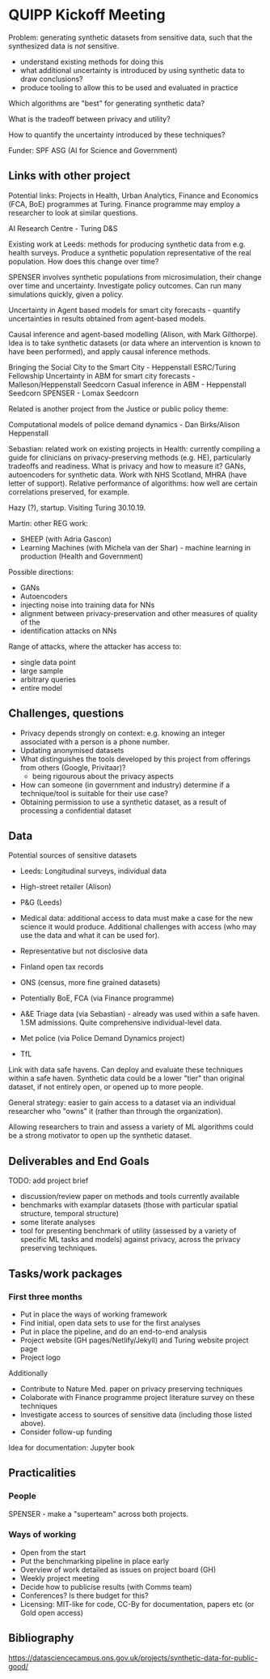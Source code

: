 # QUIPP Kickoff Meeting

Problem: generating synthetic datasets from sensitive data, such that the synthesized data is *not* sensitive.

- understand existing methods for doing this
- what additional uncertainty is introduced by using synthetic data to draw conclusions?
- produce tooling to allow this to be used and evaluated in practice

Which algorithms are "best" for generating synthetic data?

What is the tradeoff between privacy and utility?

How to quantify the uncertainty introduced by these techniques?

Funder: SPF ASG (AI for Science and Government)

## Links with other project

Potential links: Projects in Health, Urban Analytics, Finance and Economics (FCA, BoE) programmes at Turing.  Finance programme may employ a researcher to look at similar questions.

AI Research Centre - Turing D&S

Existing work at Leeds: methods for producing synthetic data from e.g. health surveys.  Produce a synthetic population representative of the real population.  How does this change over time?

SPENSER involves synthetic populations from microsimulation, their change over time and uncertainty.  Investigate policy outcomes.  Can run many simulations quickly, given a policy.

Uncertainty in Agent based models for smart city forecasts - quantify uncertainties in results obtained from agent-based models.

Causal inference and agent-based modelling (Alison, with Mark Gilthorpe).  Idea is to take synthetic datasets (or data where an intervention is known to have been performed), and apply causal inference methods.

Bringing the Social City to the Smart City - Heppenstall ESRC/Turing Fellowship
Uncertainty in ABM for smart city forecasts - Malleson/Heppenstall Seedcorn
Casual inference in ABM - Heppenstall Seedcorn
SPENSER - Lomax Seedcorn
 
Related is another project from the Justice or public policy theme:
 
Computational models of police demand dynamics - Dan Birks/Alison Heppenstall

Sebastian: related work on existing projects in Health: currently compiling a guide for clinicians on privacy-preserving methods (e.g. HE), particularly tradeoffs and readiness.  What is privacy and how to measure it?  GANs, autoencoders for synthetic data.  Work with NHS Scotland, MHRA (have letter of support).  Relative performance of algorithms: how well are certain correlations preserved, for example.

Hazy (?), startup.  Visiting Turing 30.10.19.

Martin: other REG work:
- SHEEP (with Adria Gascon)
- Learning Machines (with Michela van der Shar) - machine learning in production (Health and Government)

Possible directions:
- GANs
- Autoencoders
- injecting noise into training data for NNs
- alignment between privacy-preservation and other measures of quality of the 
- identification attacks on NNs

Range of attacks, where the attacker has access to:
- single data point
- large sample
- arbitrary queries
- entire model


## Challenges, questions

- Privacy depends strongly on context: e.g. knowing an integer associated with a person is a phone number.
- Updating anonymised datasets
- What distinguishes the tools developed by this project from offerings from others (Google, Privitaar)?
    - being rigourous about the privacy aspects
- How can someone (in government and industry) determine if a technique/tool is suitable for their use case?
- Obtaining permission to use a synthetic dataset, as a result of processing a confidential dataset


## Data

Potential sources of sensitive datasets

- Leeds: Longitudinal surveys, individual data

- High-street retailer (Alison)

- P&G (Leeds)

- Medical data: additional access to data must make a case for the new science it would produce.  Additional challenges with access (who may use the data and what it can be used for).

- Representative but not disclosive data

- Finland open tax records

- ONS (census, more fine grained datasets)

- Potentially BoE, FCA (via Finance programme)

- A&E Triage data (via Sebastian) - already was used within a safe haven. 1.5M admissions.  Quite comprehensive individual-level data.

- Met police (via Police Demand Dynamics project)

- TfL

Link with data safe havens.  Can deploy and evaluate these techniques within a safe haven.  Synthetic data could be a lower "tier" than original dataset, if not entirely open, or opened up to more people.

General strategy: easier to gain access to a dataset via an individual researcher who "owns" it (rather than through the organization).

Allowing researchers to train and assess a variety of ML algorithms could be a strong motivator to open up the synthetic dataset.


## Deliverables and End Goals

TODO: add project brief

- discussion/review paper on methods and tools currently available
- benchmarks with examplar datasets (those with particular spatial structure, temporal structure)
- some literate analyses
- tool for presenting benchmark of utility (assessed by a variety of specific ML tasks and models) against privacy, across the privacy preserving techniques.

## Tasks/work packages

### First three months

- Put in place the ways of working framework
- Find initial, open data sets to use for the first analyses
- Put in place the pipeline, and do an end-to-end analysis
- Project website (GH pages/Netlify/Jekyll) and Turing website project page
- Project logo

Additionally
- Contribute to Nature Med. paper on privacy preserving techniques
- Colaborate with Finance programme project literature survey on these techniques
- Investigate access to sources of sensitive data (including those listed above).
- Consider follow-up funding

Idea for documentation: Jupyter book

## Practicalities

### People

SPENSER - make a "superteam" across both projects.  


### Ways of working

- Open from the start
- Put the benchmarking pipeline in place early
- Overview of work detailed as issues on project board (GH)
- Weekly project meeting
- Decide how to publicise results (with Comms team)
- Conferences?  Is there budget for this?
- Licensing: MIT-like for code, CC-By for documentation, papers etc (or Gold open access)


## Bibliography

https://datasciencecampus.ons.gov.uk/projects/synthetic-data-for-public-good/
